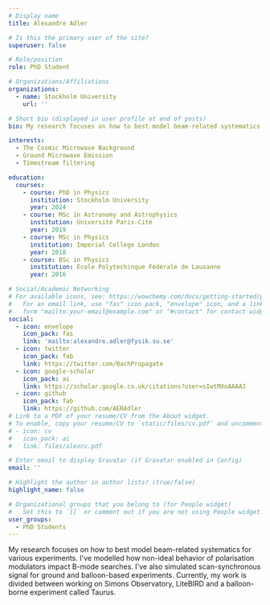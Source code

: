 ```yaml
---
# Display name
title: Alexandre Adler

# Is this the primary user of the site?
superuser: false

# Role/position
role: PhD Student

# Organizations/Affiliations
organizations:
  - name: Stockholm University
    url: ''

# Short bio (displayed in user profile at end of posts)
bio: My research focuses on how to best model beam-related systematics for various experiments.

interests:
  - The Cosmic Microwave Background
  - Ground Microwave Emission
  - Timestream filtering

education:
  courses:
    - course: PhD in Physics
      institution: Stockholm University
      year: 2024
    - course: MSc in Astronomy and Astrophysics
      institution: Université Paris-Cité
      year: 2019
    - course: MSc in Physics
      institution: Imperial College London
      year: 2018
    - course: BSc in Physics
      institution: Ecole Polytechinque Fédérale de Lausanne
      year: 2016

# Social/Academic Networking
# For available icons, see: https://wowchemy.com/docs/getting-started/page-builder/#icons
#   For an email link, use "fas" icon pack, "envelope" icon, and a link in the
#   form "mailto:your-email@example.com" or "#contact" for contact widget.
social:
  - icon: envelope
    icon_pack: fas
    link: 'mailto:alexandre.adler@fysik.su.se'
  - icon: twitter
    icon_pack: fab
    link: https://twitter.com/BachPropagate
  - icon: google-scholar
    icon_pack: ai
    link: https://scholar.google.co.uk/citations?user=sIwtMXoAAAAJ
  - icon: github
    icon_pack: fab
    link: https://github.com/AERAdler
# Link to a PDF of your resume/CV from the About widget.
# To enable, copy your resume/CV to `static/files/cv.pdf` and uncomment the lines below.
# - icon: cv
#   icon_pack: ai
#   link: files/alexcv.pdf

# Enter email to display Gravatar (if Gravatar enabled in Config)
email: ''

# Highlight the author in author lists? (true/false)
highlight_name: false

# Organizational groups that you belong to (for People widget)
#   Set this to `[]` or comment out if you are not using People widget.
user_groups:
  - PhD Students
---
```


My research focuses on how to best model beam-related systematics for various experiments. I've modelled how non-ideal behavior of polarisation  modulators impact B-mode searches. I've also simulated scan-synchronous signal for ground and balloon-based experiments. Currently, my work is divided between working on Simons Observatory, LiteBIRD and a balloon-borne experiment called Taurus. 
